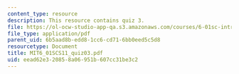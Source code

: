 ```yaml
---
content_type: resource
description: This resource contains quiz 3.
file: https://ol-ocw-studio-app-qa.s3.amazonaws.com/courses/6-01sc-introduction-to-electrical-engineering-and-computer-science-i-spring-2011/eead62e320858a06951b607cc31be3c2_MIT6_01SCS11_quiz03.pdf
file_type: application/pdf
parent_uid: 6b5aad8b-edd8-1cc6-cd71-6bb0eed5c5d8
resourcetype: Document
title: MIT6_01SCS11_quiz03.pdf
uid: eead62e3-2085-8a06-951b-607cc31be3c2
---
```

